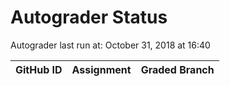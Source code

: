 # Autograder Status
Autograder last run at: October 31, 2018 at 16:40

| GitHub ID | Assignment | Graded Branch |
|-----------|------------|---------------|
